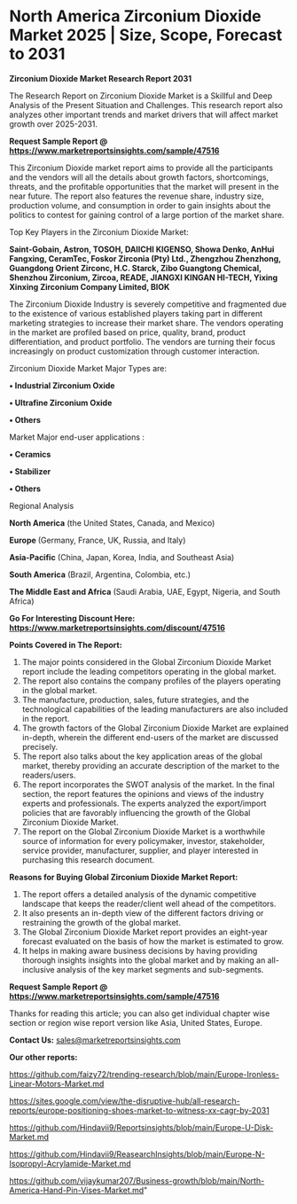 # North America Zirconium Dioxide Market 2025 | Size, Scope, Forecast to 2031

<strong>Zirconium Dioxide Market Research Report 2031</strong>

The Research Report on Zirconium Dioxide Market is a Skillful and Deep Analysis of the Present Situation and Challenges. This research report also analyzes other important trends and market drivers that will affect market growth over 2025-2031.

<strong>Request Sample Report @ <a href=https://www.marketreportsinsights.com/sample/47516>https://www.marketreportsinsights.com/sample/47516</a></strong>

This Zirconium Dioxide market report aims to provide all the participants and the vendors will all the details about growth factors, shortcomings, threats, and the profitable opportunities that the market will present in the near future. The report also features the revenue share, industry size, production volume, and consumption in order to gain insights about the politics to contest for gaining control of a large portion of the market share.

Top Key Players in the Zirconium Dioxide Market:

<strong>Saint-Gobain, Astron, TOSOH, DAIICHI KIGENSO, Showa Denko, AnHui Fangxing, CeramTec, Foskor Zirconia (Pty) Ltd., Zhengzhou Zhenzhong, Guangdong Orient Zirconc, H.C. Starck, Zibo Guangtong Chemical, Shenzhou Zirconium, Zircoa, READE, JIANGXI KINGAN HI-TECH, Yixing Xinxing Zirconium Company Limited, BIOK</strong>

The Zirconium Dioxide Industry is severely competitive and fragmented due to the existence of various established players taking part in different marketing strategies to increase their market share. The vendors operating in the market are profiled based on price, quality, brand, product differentiation, and product portfolio. The vendors are turning their focus increasingly on product customization through customer interaction.

Zirconium Dioxide Market Major Types are:

<strong>•  Industrial Zirconium Oxide

•  Ultrafine Zirconium Oxide

•  Others</strong>

Market Major end-user applications :

<strong>•  Ceramics

•  Stabilizer

•  Others</strong>

Regional Analysis

</u><strong><b>North America</b></strong> (the United States, Canada, and Mexico)

<strong><b>Europe </b></strong>(Germany, France, UK, Russia, and Italy)

<strong><b>Asia-Pacific</b></strong> (China, Japan, Korea, India, and Southeast Asia)

<strong><b>South America</b></strong> (Brazil, Argentina, Colombia, etc.)

<strong><b>The Middle East and Africa</b></strong> (Saudi Arabia, UAE, Egypt, Nigeria, and South Africa)

<strong>Go For Interesting Discount Here: <a href=https://www.marketreportsinsights.com/discount/47516>https://www.marketreportsinsights.com/discount/47516</a></strong>

<strong>Points Covered in The Report:</strong>
<ol>
  <li>The major points considered in the Global Zirconium Dioxide Market report include the leading competitors operating in the global market.</li>
  <li>The report also contains the company profiles of the players operating in the global market.</li>
  <li>The manufacture, production, sales, future strategies, and the technological capabilities of the leading manufacturers are also included in the report.</li>
  <li>The growth factors of the Global Zirconium Dioxide Market are explained in-depth, wherein the different end-users of the market are discussed precisely.</li>
  <li>The report also talks about the key application areas of the global market, thereby providing an accurate description of the market to the readers/users.</li>
  <li>The report incorporates the SWOT analysis of the market. In the final section, the report features the opinions and views of the industry experts and professionals. The experts analyzed the export/import policies that are favorably influencing the growth of the Global Zirconium Dioxide Market.</li>
  <li>The report on the Global Zirconium Dioxide Market is a worthwhile source of information for every policymaker, investor, stakeholder, service provider, manufacturer, supplier, and player interested in purchasing this research document.</li>
</ol>
<strong>Reasons for Buying Global Zirconium Dioxide Market Report:</strong>

<ol>
  <li>The report offers a detailed analysis of the dynamic competitive landscape that keeps the reader/client well ahead of the competitors.</li>
  <li>It also presents an in-depth view of the different factors driving or restraining the growth of the global market.</li>
  <li>The Global Zirconium Dioxide Market report provides an eight-year forecast evaluated on the basis of how the market is estimated to grow.</li>
  <li>It helps in making aware business decisions by having providing thorough insights insights into the global market and by making an all-inclusive analysis of the key market segments and sub-segments.</li>
</ol>
<strong>Request Sample Report @ <a href=https://www.marketreportsinsights.com/sample/47516>https://www.marketreportsinsights.com/sample/47516</a></strong>


Thanks for reading this article; you can also get individual chapter wise section or region wise report version like Asia, United States, Europe.

<strong>Contact Us:</strong>
sales@marketreportsinsights.com

<strong>Our other reports:</strong>

<a href=https://github.com/faizy72/trending-research/blob/main/Europe-Ironless-Linear-Motors-Market.md>https://github.com/faizy72/trending-research/blob/main/Europe-Ironless-Linear-Motors-Market.md</a>

<a href=https://sites.google.com/view/the-disruptive-hub/all-research-reports/europe-positioning-shoes-market-to-witness-xx-cagr-by-2031>https://sites.google.com/view/the-disruptive-hub/all-research-reports/europe-positioning-shoes-market-to-witness-xx-cagr-by-2031</a>

<a href=https://github.com/Hindavii9/Reportsinsights/blob/main/Europe-U-Disk-Market.md>https://github.com/Hindavii9/Reportsinsights/blob/main/Europe-U-Disk-Market.md</a>

<a href=https://github.com/Hindavii9/ReasearchInsights/blob/main/Europe-N-Isopropyl-Acrylamide-Market.md>https://github.com/Hindavii9/ReasearchInsights/blob/main/Europe-N-Isopropyl-Acrylamide-Market.md</a>

<a href=https://github.com/vijaykumar207/Business-growth/blob/main/North-America-Hand-Pin-Vises-Market.md>https://github.com/vijaykumar207/Business-growth/blob/main/North-America-Hand-Pin-Vises-Market.md</a>"
